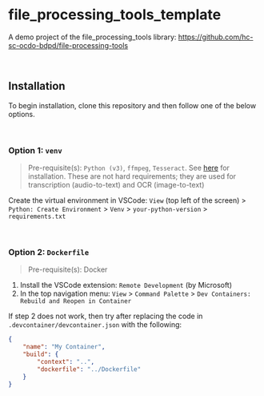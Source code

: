 # file_processing_tools_template
A demo project of the file_processing_tools library: https://github.com/hc-sc-ocdo-bdpd/file-processing-tools

<br>

## Installation

To begin installation, clone this repository and then follow one of the below options.

<br>

### Option 1: `venv`

> Pre-requisite(s): `Python (v3)`, `ffmpeg`, `Tesseract`. See [here](https://hc-sc-ocdo-bdpd.github.io/file-processing-tools/1_tutorial/1_installation.html#additional-dependencies) for installation. These are not hard requirements; they are used for transcription (audio-to-text) and OCR (image-to-text)

Create the virtual environment in VSCode: `View` (top left of the screen) > `Python: Create Environment` > `Venv` > `your-python-version` > `requirements.txt`

<br>

### Option 2: `Dockerfile`

> Pre-requisite(s): Docker

1. Install the VSCode extension: `Remote Development` (by Microsoft)
2. In the top navigation menu: `View` > `Command Palette` > `Dev Containers: Rebuild and Reopen in Container`

If step 2 does not work, then try after replacing the code in `.devcontainer/devcontainer.json` with the following:

```json
{
	"name": "My Container",
	"build": {
		"context": "..",
		"dockerfile": "../Dockerfile"
	}
}
```
